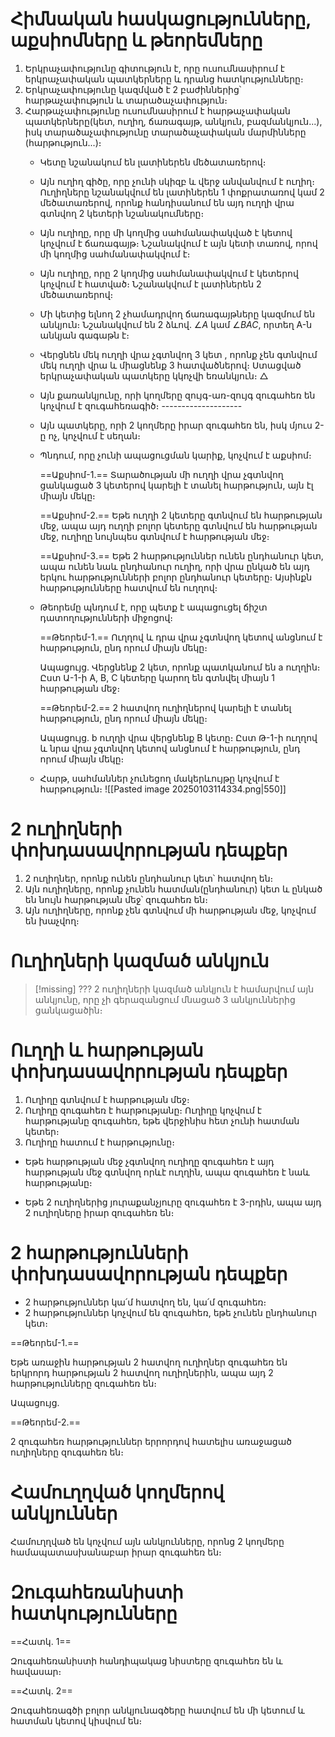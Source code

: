 
# Հիմնական հասկացությունները, աքսիոմները և թեորեմները

1) Երկրաչափությունը գիտություն է, որը ուսումնասիրում է երկրաչափական պատկերները և դրանց հատկությունները։ 
2) Երկրաչափությունը կազմված է 2 բաժիններից՝ հարթաչափություն և տարածաչափություն։
3) Հարթաչափությունը ուսումնասիրում է հարթաչափական պատկերները(կետ, ուղիղ, ճառագայթ, անկյուն, բազմանկյուն․․․), իսկ տարածաչափությունը տարածաչափական մարմինները (հարթություն․․․)։
   - Կետը նշանակում են լատիներեն մեծատառերով։
   - Այն ուղիղ գիծը, որը չունի սկիզբ և վերջ անվանվում է ուղիղ։ Ուղիղները նշանակվում են լատիներեն 1 փոքրատառով կամ 2 մեծատառերով, որոնք հանդիսանում են այդ ուղղի վրա գտնվող 2 կետերի նշանակումները։
   - Այն ուղիղը, որը մի կողմից սահմանափակված է կետով կոչվում է ճառագայթ։ Նշանակվում է այն կետի տառով, որով մի կողմից սահմանափակվում է։ 
   - Այն ուղիղը, որը 2 կողմից սահմանափակվում է կետերով  կոչվում է հատված։ Նշանակվում է լատիներեն 2 մեծատառերով։
   - Մի կետից ելնող 2 չհամադրվող ճառագայթները կազմում են անկյուն։ Նշանակվում են 2 ձևով․ $\angle A$ կամ $\angle BAC$, որտեղ A-ն անկյան գագաթն է։
   - Վերցնեն մեկ ուղղի վրա չգտնվող 3 կետ , որոնք չեն գտնվում մեկ ուղղի վրա և միացնենք 3 հատվածներով։ Ստացված երկրաչափական պատկերը կկոչվի եռանկյուն։ $\triangle$
   - Այն քառանկյունը, որի կողմերը զույգ-առ-զույգ զուգահեռ են կոչվում է զուգահեռագիծ։ --------------------
   - Այն պատկերը, որի 2 կողմերը իրար զուգահեռ են, իսկ մյուս 2-ը ոչ, կոչվում է սեղան։
   - Պնդում, որը չունի ապացուցման կարիք, կոչվում է աքսիոմ։
     
     ==Աքսիոմ-1․== 
     Տարածության մի ուղղի վրա չգտնվող ցանկացած 3 կետերով կարելի է տանել հարթություն, այն էլ միայն մեկը։
     
     ==Աքսիոմ-2․==
     Եթե ուղղի 2 կետերը գտնվում են հարթության մեջ, ապա այդ ուղղի բոլոր կետերը գտնվում են հարթության մեջ, ուղիղը նույնպես գտնվում է հարթության մեջ։
     
     ==Աքսիոմ-3․==
     Եթե 2 հարթություններ ունեն ընդհանուր կետ, ապա ունեն նաև ընդհանուր ուղիղ, որի վրա ընկած են այդ երկու հարթությունների բոլոր ընդհանուր կետերը։ Այսինքն հարթությունները հատվում են ուղղով։
     
   - Թեորեմը պնդում է, որը պետք է ապացուցել ճիշտ դատողությունների միջոցով։ 
     
     ==Թեորեմ-1․==
     Ուղղով և դրա վրա չգտնվող կետով անցնում է հարթություն, ընդ որում միայն մեկը։
     
     Ապացույց․ Վերցնենք 2 կետ, որոնք պատկանում են a ուղղին։ Ըստ Ա-1-ի A, B, C կետերը կարող են գտնվել միայն 1 հարթության մեջ։
     
     ==Թեորեմ-2․==
     2 հատվող ուղիղներով կարելի է տանել հարթություն, ընդ որում միայն մեկը։ 
     
     Ապացույց․ b ուղղի վրա վերցնենք B կետը։ Ըստ Թ-1-ի ուղղով և նրա վրա չգտնվող կետով անցնում է հարթություն, ընդ որում միայն մեկը։
     
   - Հարթ, սահմաններ չունեցող մակերևույթը կոչվում է հարթություն։
   ![[Pasted image 20250103114334.png|550]]


# 2 ուղիղների փոխդասավորության դեպքեր

1) 2 ուղիղներ, որոնք ունեն ընդհանուր կետ՝ հատվող են։
2) Այն ուղիղները, որոնք չունեն հատման(ընդհանուր) կետ և ընկած են նույն հարթության մեջ՝ զուգահեռ են։
3) Այն ուղիղները, որոնք չեն գտնվում մի հարթության մեջ, կոչվում են խաչվող։

# Ուղիղների կազմած անկյուն

> [!missing] ???
> 2 ուղիղների կազմած անկյուն է համարվում այն անկյունը, որը չի գերազանցում մնացած 3 անկյուններից ցանկացածին։


# Ուղղի և հարթության փոխդասավորության դեպքեր

1) Ուղիղը գտնվում է հարթության մեջ։
2) Ուղիղը զուգահեռ է հարթությանը։
    Ուղիղը կոչվում է հարթությանը զուգահեռ, եթե վերջինիս հետ չունի հատման կետեր։ 
3) Ուղիղը հատում է հարթությունը։


- Եթե հարթության մեջ չգտնվող ուղիղը զուգահեռ է այդ հարթության մեջ գտնվող որևէ ուղղին, ապա զուգահեռ է նաև հարթությանը։ 

- Եթե 2 ուղիղներից յուրաքանչյուրը զուգահեռ է 3-րդին, ապա այդ 2 ուղիղները իրար զուգահեռ են։ 

# 2 հարթությունների փոխդասավորության դեպքեր 

- 2 հարթություններ կա՛մ հատվող են, կա՛մ զուգահեռ։
- 2 հարթություններ կոչվում են զուգահեռ, եթե չունեն ընդհանուր կետ։

==Թեորեմ-1․==

Եթե առաջին հարթության 2 հատվող ուղիղներ զուգահեռ են երկրորդ հարթության 2 հատվող ուղիղներին, ապա այդ 2 հարթությունները զուգահեռ են։ 

Ապացույց․

==Թեորեմ-2․==

2 զուգահեռ հարթություններ երրորդով հատելիս առաջացած ուղիղները զուգահեռ են։

# Համուղղված կողմերով անկյուններ

Համուղղված են կոչվում այն անկյունները, որոնց 2 կողմերը համապատասխանաբար իրար զուգահեռ են։

# Զուգահեռանիստի հատկությունները

==Հատկ․ 1==

Զուգահեռանիստի հանդիպակաց նիստերը զուգահեռ են և հավասար։


==Հատկ․ 2==

Զուգահեռագծի բոլոր անկյունագծերը հատվում են մի կետում և հատման կետով կիսվում են։

